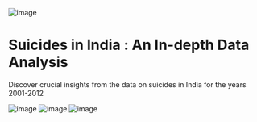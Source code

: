 ![image](https://github.com/MUSKAN1903/Suicides-in-India/assets/70433658/7a9489d8-293b-4007-bdd7-97301739f4fb)

# Suicides in India : An In-depth Data Analysis
Discover crucial insights from the data on suicides in India for the years 2001-2012

![image](https://github.com/MUSKAN1903/Suicides-in-India/assets/70433658/d17a208f-1e66-40e3-b5dc-b47b08aacac1)
![image](https://github.com/MUSKAN1903/Suicides-in-India/assets/70433658/c3564617-f2c6-4f74-b7e0-5706bdbe90d6)
![image](https://github.com/MUSKAN1903/Suicides-in-India/assets/70433658/ed7b6d20-ce10-471d-b61e-4472b56e2b80)

